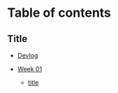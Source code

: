 # Table of contents

## Title

* [Devlog](README.md)
  
* [Week 01](week_01/week_01.md)
  * [title](week_01/week_01_title.md)